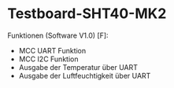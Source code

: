 # Testboard-SHT40-MK2

 Funktionen (Software V1.0) [F]:
- MCC UART Funktion
- MCC I2C Funktion
- Ausgabe der Temperatur über UART
- Ausgabe der Luftfeuchtigkeit über UART
